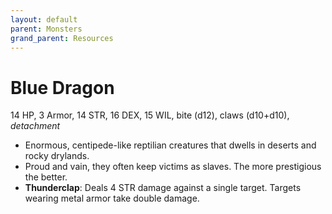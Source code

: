 ```yaml
---
layout: default
parent: Monsters
grand_parent: Resources
---
```


# Blue Dragon

14 HP, 3 Armor, 14 STR, 16 DEX, 15 WIL, bite (d12), claws (d10+d10), _detachment_

- Enormous, centipede-like reptilian creatures that dwells in deserts and rocky drylands. 
- Proud and vain, they often keep victims as slaves. The more prestigious the better.
- **Thunderclap**: Deals 4 STR damage against a single target. Targets wearing metal armor take double damage.   
